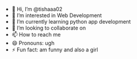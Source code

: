- 👋 Hi, I’m @tishaaa02
- 👀 I’m interested in Web Development
- 🌱 I’m currently learning python app development
- 💞️ I’m looking to collaborate on 
- 📫 How to reach me 
- 😄 Pronouns: ugh
- ⚡ Fun fact: am funny and also a girl

<!---
tishaaa02/tishaaa02 is a ✨ special ✨ repository because its `README.md` (this file) appears on your GitHub profile.
You can click the Preview link to take a look at your changes.
--->
